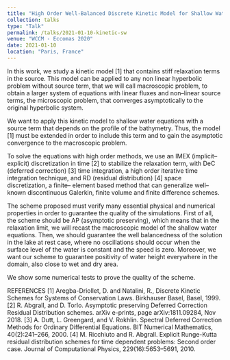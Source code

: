 ```yaml
---
title: "High Order Well-Balanced Discrete Kinetic Model for Shallow Water Equations"
collection: talks
type: "Talk"
permalink: /talks/2021-01-10-kinetic-sw
venue: "WCCM - Eccomas 2020"
date: 2021-01-10
location: "Paris, France"
---
```

In this work, we study a kinetic model [1] that contains stiff relaxation terms in the source. This model
can be applied to any non linear hyperbolic problem without source term, that we will call macroscopic
problem, to obtain a larger system of equations with linear fluxes and non–linear source terms, the
microscopic problem, that converges asymptotically to the original hyperbolic system.

We want to apply this kinetic model to shallow water equations with a source term that depends on the
profile of the bathymetry. Thus, the model [1] must be extended in order to include this term and to gain
the asymptotic convergence to the macroscopic problem.

To solve the equations with high order methods, we use an IMEX (implicit–explicit) discretization in
time [2] to stabilize the relaxation term, with DeC (deferred correction) [3] time integration, a high order
iterative time integration technique, and RD (residual distribution) [4] space discretization, a finite–
element based method that can generalize well–known discontinuous Galerkin, finite volume and finite
difference schemes.

The scheme proposed must verify many essential physical and numerical properties in order to guarantee
the quality of the simulations. First of all, the scheme should be AP (asymptotic preserving), which
means that in the relaxation limit, we will recast the macroscopic model of the shallow water equations.
Then, we should guarantee the well balancedness of the solution in the lake at rest case, where no
oscillations should occur when the surface level of the water is constant and the speed is zero. Moreover,
we want our scheme to guarantee positivity of water height everywhere in the domain, also close to wet
and dry area.

We show some numerical tests to prove the quality of the scheme.


REFERENCES
[1] Aregba-Driollet, D. and Natalini, R., Discrete Kinetic Schemes for Systems of Conservation Laws. Birkhauser
Basel, Basel, 1999.
[2] R. Abgrall, and D. Torlo. Asymptotic preserving Deferred Correction Residual Distribution schemes. arXiv
e-prints, page arXiv:1811.09284, Nov 2018.
[3] A. Dutt, L. Greengard, and V. Rokhlin. Spectral Deferred Correction Methods for Ordinary Differential
Equations. BIT Numerical Mathematics, 40(2):241–266, 2000.
[4] M. Ricchiuto and R. Abgrall. Explicit Runge-Kutta residual distribution schemes for time dependent problems: Second order case. Journal of Computational Physics, 229(16):5653–5691, 2010.

<div id="presentation-embed-38945757"></div>
<script src='https://slideslive.com/embed_presentation.js'></script>
<script>
embed = new SlidesLiveEmbed('presentation-embed-38945757', {
    presentationId: '38945757',
    autoPlay: false, // change to true to autoplay the embedded presentation
    verticalEnabled: true
});
</script>
